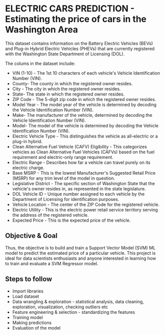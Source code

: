 # ELECTRIC CARS PREDICTION - Estimating the price of cars in the Washington Area

This dataset contains information on the Battery Electric Vehicles (BEVs) and Plug-in Hybrid Electric Vehicles (PHEVs) that are currently registered with the Washington State Department of Licensing (DOL).

The colums in the dataset include:
* VIN (1-10) - The 1st 10 characters of each vehicle's Vehicle Identification Number (VIN).
* County- The county in which the registered owner resides.
* City - The city in which the registered owner resides.
* State- The state in which the registered owner resides.
* ZIP Code - The 5-digit zip code in which the registered owner resides.
* Model Year - The model year of the vehicle is determined by decoding the Vehicle Identification Number (VIN).
* Make- The manufacturer of the vehicle, determined by decoding the Vehicle Identification Number (VIN).
* Model- The model of the vehicle is determined by decoding the Vehicle Identification Number (VIN).
* Electric Vehicle Type - This distinguishes the vehicle as all-electric or a plug-in hybrid.
* Clean Alternative Fuel Vehicle (CAFV) Eligibility - This categorizes vehicles as Clean Alternative Fuel Vehicles (CAFVs) based on the fuel requirement and electric-only range requirement.
* Electric Range - Describes how far a vehicle can travel purely on its electric charge.
* Base MSRP - This is the lowest Manufacturer's Suggested Retail Price (MSRP) for any trim level of the model in question.
* Legislative District - The specific section of Washington State that the vehicle's owner resides in, as represented in the state legislature.
* DOL Vehicle ID - Unique number assigned to each vehicle by the Department of Licensing for identification purposes.
* Vehicle Location - The center of the ZIP Code for the registered vehicle.
* Electric Utility - This is the electric power retail service territory serving the address of the registered vehicle.
* Expected Price - This is the expected price of the vehicle.

## Objective & Goal
Thus, the objective is to build and train a Support Vector Model (SVM) ML model to predict the estimated price of a particular vehicle.
This project is ideal for data scientists enthusiasts and anyone interested in learning how to train and evaluate a SVM Regressor model.

## Steps to follow
* Import libraries
* Load dataset
* Data wrangling & exploration - statistical analysis, data cleaning, exploration, visualization, checking outliers etc
* Feature engineering & selection - standardizing the features
* Training model
* Making predictions
* Evaluation of the model
